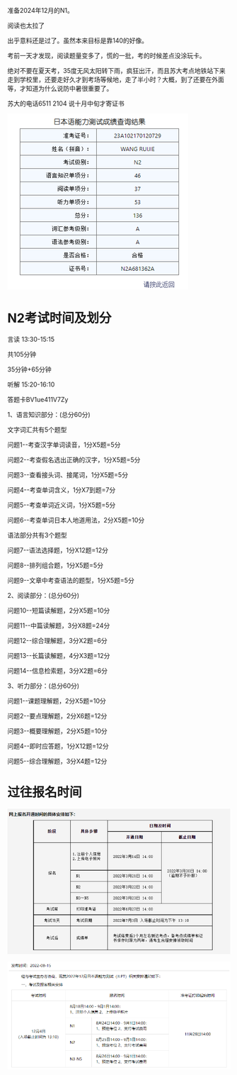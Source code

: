 准备2024年12月的N1。

阅读也太拉了

出乎意料还是过了。虽然本来目标是靠140的好像。

考前一天才发现，阅读题量变多了，慌的一批，考的时候差点没涂玩卡。

绝对不要在夏天考，35度无风太阳转下雨，疯狂出汗，而且苏大考点地铁站下来走到学校里，还要走好久才到考场等候地，走了半小时？大概，到了还要在外面等，才知道为什么说防中暑很重要了。

苏大的电话6511 2104 说十月中旬才寄证书

![image-20230821144721263](img/JLPT考试相关.assets/image-20230821144721263.png)

# **N2考试时间及划分**

言读 13:30-15:15

共105分钟

35分钟+65分钟

听解 15:20-16:10

答题卡BV1ue411V7Zy

1、语言知识部分：(总分60分)

文字词汇共有5个题型

问题1--考查汉字单词读音，1分X5题=5分

问题2--考查假名选出正确的汉字，1分X5题=5分

问题3--查看接头词、接尾词，1分X5题=5分

问题4--考查单词含义，1分X7到题=7分

问题5--考查单词近义词，1分X5题=5分

问题6--考查单词日本人地道用法，2分X5题=10分

语法部分共有3个题型

问题7--语法选择题，1分X12题=12分

问题8--排列组合题，1分X5题=5分

问题9--文章中考查语法的题型，1分X5题=5分

2、阅读部分：(总分60分)

问题10--短篇读解题，2分X5题=10分

问题11--中篇读解题，3分X8题=24分

问题12--综合理解题，3分X2题=6分

问题13--长篇读解题，4分X3题=12分

问题14--信息检索题，3分X2题=6分

3、听力部分：(总分60分)

问题1--课题理解题，2分X5题=10分

问题2--要点理解题，2分X6题=12分

问题3--概要理解题，2分X5题=10分

问题4--即时应答题，1分X12题=12分

问题5--综合理解题，3分X4题=12分

# 过往报名时间

![image-20221114182618974](img/JLPT考试相关.assets/image-20221114182618974.png)

![image-20221114182655382](img/JLPT考试相关.assets/image-20221114182655382.png)

